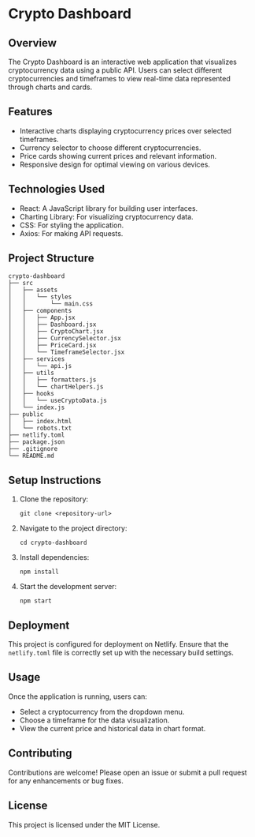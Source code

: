 # Crypto Dashboard

## Overview
The Crypto Dashboard is an interactive web application that visualizes cryptocurrency data using a public API. Users can select different cryptocurrencies and timeframes to view real-time data represented through charts and cards.

## Features
- Interactive charts displaying cryptocurrency prices over selected timeframes.
- Currency selector to choose different cryptocurrencies.
- Price cards showing current prices and relevant information.
- Responsive design for optimal viewing on various devices.

## Technologies Used
- React: A JavaScript library for building user interfaces.
- Charting Library: For visualizing cryptocurrency data.
- CSS: For styling the application.
- Axios: For making API requests.

## Project Structure
```
crypto-dashboard
├── src
│   ├── assets
│   │   └── styles
│   │       └── main.css
│   ├── components
│   │   ├── App.jsx
│   │   ├── Dashboard.jsx
│   │   ├── CryptoChart.jsx
│   │   ├── CurrencySelector.jsx
│   │   ├── PriceCard.jsx
│   │   └── TimeframeSelector.jsx
│   ├── services
│   │   └── api.js
│   ├── utils
│   │   ├── formatters.js
│   │   └── chartHelpers.js
│   ├── hooks
│   │   └── useCryptoData.js
│   └── index.js
├── public
│   ├── index.html
│   └── robots.txt
├── netlify.toml
├── package.json
├── .gitignore
└── README.md
```

## Setup Instructions
1. Clone the repository:
   ```
   git clone <repository-url>
   ```
2. Navigate to the project directory:
   ```
   cd crypto-dashboard
   ```
3. Install dependencies:
   ```
   npm install
   ```
4. Start the development server:
   ```
   npm start
   ```

## Deployment
This project is configured for deployment on Netlify. Ensure that the `netlify.toml` file is correctly set up with the necessary build settings.

## Usage
Once the application is running, users can:
- Select a cryptocurrency from the dropdown menu.
- Choose a timeframe for the data visualization.
- View the current price and historical data in chart format.

## Contributing
Contributions are welcome! Please open an issue or submit a pull request for any enhancements or bug fixes.

## License
This project is licensed under the MIT License.